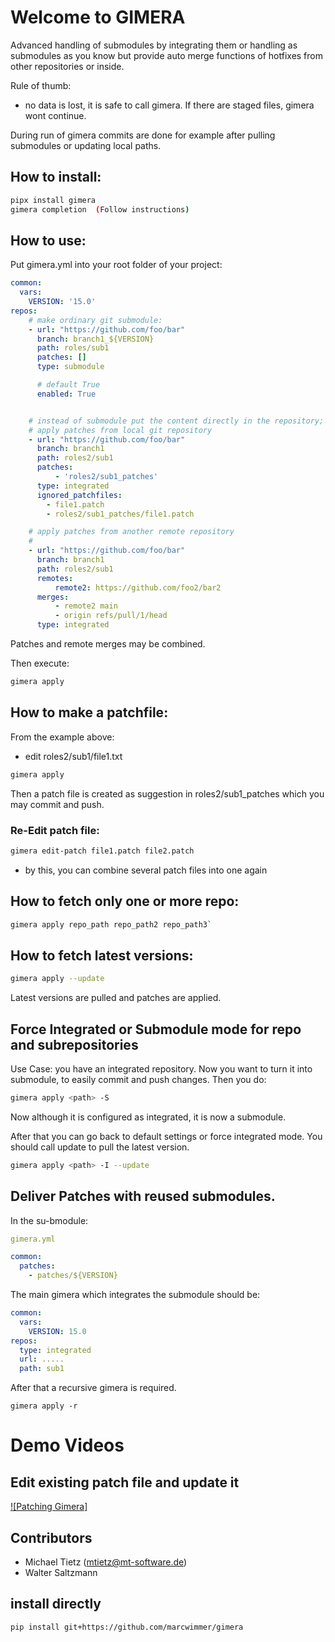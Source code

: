 # Welcome to GIMERA

Advanced handling of submodules by integrating them or handling as submodules as you know
but provide auto merge functions of hotfixes from other repositories or inside.

Rule of thumb:

 * no data is lost, it is safe to call gimera.
If there are staged files, gimera wont continue.

During run of gimera commits are done for example after pulling submodules or updating
local paths.


## How to install:

```bash
pipx install gimera
gimera completion  (Follow instructions)
```



## How to use:

Put gimera.yml into your root folder of your project:

```yaml
common:
  vars:
    VERSION: '15.0'
repos:
    # make ordinary git submodule:
    - url: "https://github.com/foo/bar"
      branch: branch1_${VERSION}
      path: roles/sub1
      patches: []
      type: submodule

      # default True
      enabled: True


    # instead of submodule put the content directly in the repository;
    # apply patches from local git repository
    - url: "https://github.com/foo/bar"
      branch: branch1
      path: roles2/sub1
      patches:
          - 'roles2/sub1_patches'
      type: integrated
      ignored_patchfiles:
        - file1.patch
        - roles2/sub1_patches/file1.patch

    # apply patches from another remote repository
    #
    - url: "https://github.com/foo/bar"
      branch: branch1
      path: roles2/sub1
      remotes:
          remote2: https://github.com/foo2/bar2
      merges:
          - remote2 main
          - origin refs/pull/1/head
      type: integrated

```

Patches and remote merges may be combined.

Then execute:

```bash
gimera apply
```

## How to make a patchfile:

From the example above:

  * edit roles2/sub1/file1.txt

```bash
gimera apply
```

Then a patch file is created as suggestion in roles2/sub1_patches which you may commit and push.

### Re-Edit patch file:

```bash
gimera edit-patch file1.patch file2.patch
```

  * by this, you can combine several patch files into one again


## How to fetch only one or more repo:

```bash
gimera apply repo_path repo_path2 repo_path3`
```
## How to fetch latest versions:

```bash
gimera apply --update
```

Latest versions are pulled and patches are applied.

## Force Integrated or Submodule mode for repo and subrepositories

Use Case: you have an integrated repository. Now you want to turn it into submodule,
to easily commit and push changes. Then you do:

```bash
gimera apply <path> -S
```

Now although it is configured as integrated, it is now a submodule.

After that you can go back to default settings or force integrated mode.
You should call update to pull the latest version.

```bash
gimera apply <path> -I --update
```

## Deliver Patches with reused submodules.

In the su-bmodule:
```yaml
gimera.yml

common:
  patches:
    - patches/${VERSION}

```

The main gimera which integrates the submodule should be:
```yaml
common:
  vars:
    VERSION: 15.0
repos:
  type: integrated
  url: .....
  path: sub1
```

After that a recursive gimera is required.
```
gimera apply -r
```

# Demo Videos

## Edit existing patch file and update it

[![Patching Gimera]](https://youtu.be/WQU9db5z9IY)




## Contributors
  * Michael Tietz (mtietz@mt-software.de)
  * Walter Saltzmann


## install directly

```bash
pip install git+https://github.com/marcwimmer/gimera
```
